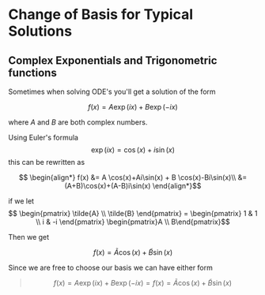 # Change of Basis for Typical Solutions

## Complex Exponentials and Trigonometric functions

Sometimes when solving ODE's you'll get a solution of the form

$$ f(x) = A \exp(i x) + B \exp(-i x) $$

where $A$ and $B$ are both complex numbers.

Using Euler's formula
$$\exp(ix)=\cos(x)+i\sin(x)$$
this can be rewritten as

$$ \begin{align*}
f(x) &= A \cos(x)+Ai\sin(x) + B \cos(x)-Bi\sin(x)\\
&=(A+B)\cos(x)+(A-B)i\sin(x)
\end{align*}$$

if we let
$$
\begin{pmatrix} \tilde{A} \\ \tilde{B} \end{pmatrix} =
\begin{pmatrix}
 1 & 1 \\
 i & -i
\end{pmatrix}
\begin{pmatrix}A \\ B\end{pmatrix}$$

Then we get

$$ f(x)=\tilde{A}\cos(x)+\tilde{B}\sin(x) $$

Since we are free to choose our basis we can have either form

> $$ f(x)=A \exp(i x) + B \exp(-i x) = f(x)=\tilde{A}\cos(x)+\tilde{B}\sin(x)$$

